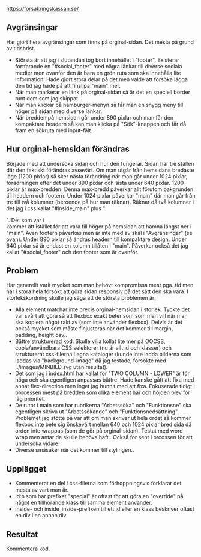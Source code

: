 https://forsakringskassan.se/

Avgränsingar
------------
Har gjort flera avgränsingar som finns på orginal-sidan. Det mesta på grund av tidsbrist.
- Största är att jag i slutändan tog bort innehållet i "footer". Existerar fortfarande en "#social_footer" med några länkar till diverse sociala medier men ovanför den är bara en grön ruta som ska innehålla lite information. Hade gjort stora delar på det men valde att försöka lägga den tid jag hade på att finslipa "main" mer.
- När man markerar en länk på orginal-sidan så är det en speciell border runt dem som jag skippat.
- När man klickar på hamburger-menyn så får man en snygg meny till höger på sidan med diverse länkar.
- När bredden på hemsidan går under 890 pixlar och man får den kompaktare headern så kan man klicka på "Sök"-knappen och får då fram en sökruta med input-fält.

Hur orginal-hemsidan förändras
------------------------------
Började med att undersöka sidan och hur den fungerar.
Sidan har tre ställen där den faktiskt förändras avsevärt.
Om man utgår från hemsidans bredaste läge (1200 pixlar) så sker nästa förändring när man går under 1024 pixlar, förädrningen efter det under 890 pixlar och sista under 640 pixlar.
1200 pixlar är max-bredden. Denna max-bredd påverkar allt förutom bakgrunden till headern och footern.
Under 1024 pixlar påverkar "main" där man går från tre till två kolumner (beroende på hur man räknar). Räknar då två kolumner i det jag i css kallat "#inside_main" plus "<aside>". Det som var i <aside> kommer att istället för att vara till höger på hemsidan att hamna längst ner i "main". 
Även footern påverkas men är inte med av skäl i "Avgränsingar" (se ovan).
Under 890 pixlar så ändras headern till kompaktare design.
Under 640 pixlar så är endast en kolumn tillåten i "main".
Påverkar också det jag kallat "#social_footer" och den footer som är ovanför.

Problem
-------
Har generellt varit mycket som man behövt kompromissa mest pga. tid men har i stora hela försökt att göra sidan responsiv på det sätt den ska vara. I storlekskordning skulle jag säga att de största problemen är:
- Alla element matchar inte precis orginal-hemsidan i storlek. Tyckte det var svårt att göra så att flexbox exakt beter som som man vill när man ska kopiera något rakt av (som inte använder flexbox). Delvis är det också mycket som måste finjusteras när det kommer till margin, padding, height osv..
- Bättre strukturerad kod. Skulle vilja kollat lite mer på OOCSS, coola/användbara CSS selektorer (nu är allt id och klasser) och strukturerat css-filerna i egna kataloger (kunde inte ladda bilderna som laddas via "background-image" då jag testade, försökte med ../images/MINBILD.svg utan resultat).
- Det som jag i index.html har kallat för "TWO COLUMN - LOWER" är för höga och ska egentligen anpassas bättre. Hade kanske gått att fixa med annat flex-direction men inget jag hunnit med att fixa. Fokuserade tidigt i processen mest på bredden som olika element har och höjden blev för låg prioritet.
- De rutor i main som har rubrikerna "Arbetssöka" och "Funktionsne" ska egentligen skriva ut "Arbetssökande" och "Funktionsnedsättning". Problemet jag stötte på var att om man skriver ut hela ordet så kommer flexbox inte bete sig önskevärt mellan 640 och 1024 pixlar bred sida då orden inte wrappas (som de gör på orginal-sidan). Testat med word-wrap men antar de skulle behöva haft . Också för sent i prcossen för att undersöka vidare.
- Diverse småsaker när det kommer till stylingen..

Upplägget
---------
- Kommenterat en del i css-filerna som förhoppningsvis förklarar det mesta av vart man är.
- Id:n som har prefixet "special" är oftast för att göra en "override" på något en tillhörande klass till samma element använder.
- inside- och inside_inside-prefixen till ett id eller en klass beskriver oftast en div i en annan div.

Resultat
--------
Kommentera kod.
